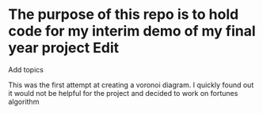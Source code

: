 # The purpose of this repo is to hold code for my interim demo of my final year project Edit
Add topics


This was the first attempt at creating a voronoi diagram. I quickly found out it would not be helpful for the project and decided to work on fortunes algorithm